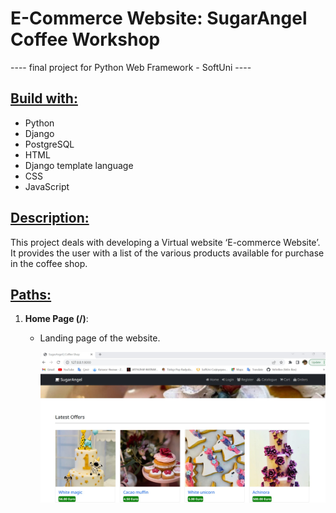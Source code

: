 # E-Commerce Website: SugarAngel Coffee Workshop 
<p>---- final project for Python Web Framework - SoftUni ----</p>

## <ins>Build with:<ins>
- Python
- Django
- PostgreSQL
- HTML
- Django template language
- CSS
- JavaScript


## <ins>Description:</ins>
<p>This project deals with developing a Virtual website ‘E-commerce Website’. It provides the user with a list of the various products available for purchase in the coffee shop.</p>

## <ins>Paths:</ins>
  
1. <b>Home Page (/)</b>:
    - <p>Landing page of the website.</p>
      <p><img src="./SugarAngel_homepage.png" alt="SugarAngel-home" width="600px"></p>
      

